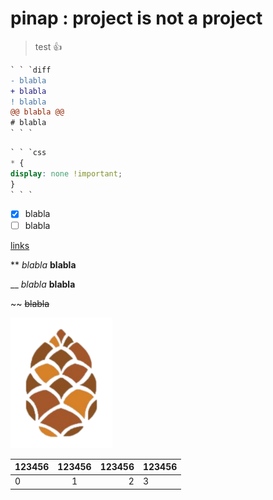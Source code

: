 # pinap : project is not a project
> test :+1:
```diff
` ` `diff
- blabla
+ blabla
! blabla
@@ blabla @@
# blabla
` ` `
```
```css
` ` `css
* {
display: none !important;
}
` ` `
```
- [x] blabla
- [ ] blabla

[links]()

** *blabla* **blabla**

__ _blabla_ __blabla__

~~ ~~blabla~~

![pinap logo](pinap.png)

|123456 | 123456 | 123456 | 123456 |
:-|:-:|-:|-|
| 0 | 1 | 2 | 3 |